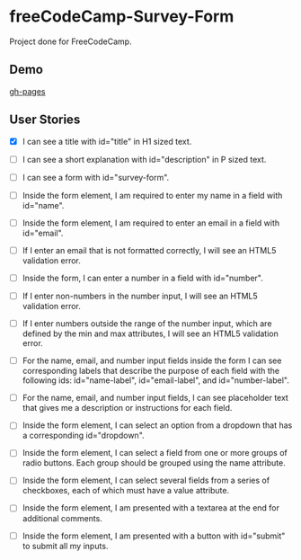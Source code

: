 # freeCodeCamp-Survey-Form

Project done for FreeCodeCamp.

## Demo

[gh-pages](https://jnmorse.github.io/freeCodeCamp-Survey-Form)

## User Stories

- [x] I can see a title with id="title" in H1 sized text.

- [ ] I can see a short explanation with id="description" in P sized text.

- [ ] I can see a form with id="survey-form".

- [ ] Inside the form element, I am required to enter my name in a field with
  id="name".

- [ ] Inside the form element, I am required to enter an email in a field with
  id="email".

- [ ] If I enter an email that is not formatted correctly, I will see an HTML5
  validation error.

- [ ] Inside the form, I can enter a number in a field with id="number".

- [ ] If I enter non-numbers in the number input, I will see an HTML5 validation
  error.

- [ ] If I enter numbers outside the range of the number input, which are
  defined by the min and max attributes, I will see an HTML5 validation error.

- [ ] For the name, email, and number input fields inside the form I can see
  corresponding labels that describe the purpose of each field with the
  following ids: id="name-label", id="email-label", and id="number-label".

- [ ] For the name, email, and number input fields, I can see placeholder text
  that gives me a description or instructions for each field.

- [ ] Inside the form element, I can select an option from a dropdown that has a
  corresponding id="dropdown".

- [ ] Inside the form element, I can select a field from one or more groups of
  radio buttons. Each group should be grouped using the name attribute.

- [ ] Inside the form element, I can select several fields from a series of
  checkboxes, each of which must have a value attribute.

- [ ] Inside the form element, I am presented with a textarea at the end for
  additional comments.

- [ ] Inside the form element, I am presented with a button with id="submit" to
  submit all my inputs.
